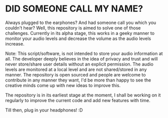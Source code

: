 # DID SOMEONE CALL MY NAME?
Always plugged to the earphones? And had someone call you which you couldn't hear? Well, this repository is aimed to solve one of those challenges.
Currently in its alpha stage, this works in a geeky manner to monitor your audio levels and decrease the volume as the audio levels increase.

Note: This script/software, is not intended to store your audio information at all. The developer deeply believes in the idea of privacy and trust and will never store/share user details without an explicit permission.
The audio levels are monitored at a local level and are not shared/stored in any manner. The repository is open sourced and people are welcome to contribute in any manner they want, I'd be more than happy to see the creative minds come up with new ideas to improve this.

The repository is in its earliest stage at the moment, I shall be working on it regularly to improve the current code and add new features with time.

Till then, plug in your headphones! :D
